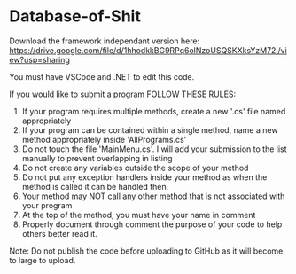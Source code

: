 # Database-of-Shit

Download the framework independant version here: https://drive.google.com/file/d/1hhodkkBG9RPq6olNzoUSQSKXksYzM72i/view?usp=sharing

You must have VSCode and .NET to edit this code.

If you would like to submit a program FOLLOW THESE RULES:
1. If your program requires multiple methods, create a new '.cs' file named appropriately
2. If your program can be contained within a single method, name a new method appropriately inside 'AllPrograms.cs'
3. Do not touch the file 'MainMenu.cs'. I will add your submission to the list manually to prevent overlapping in listing
4. Do not create any variables outside the scope of your method
5. Do not put any exception handlers inside your method as when the method is called it can be handled then.
6. Your method may NOT call any other method that is not associated with your program
7. At the top of the method, you must have your name in comment
8. Properly document through comment the purpose of your code to help others better read it.

Note: Do not publish the code before uploading to GitHub as it will become to large to upload.
